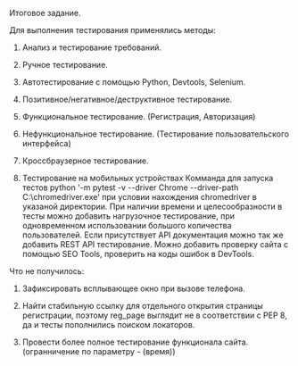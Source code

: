 Итоговое задание.

Для выполнения тестирования применялись методы:

1. Анализ и тестирование требований.

2. Ручное тестирование.

3. Автотестирование с помощью Python, Devtools, Selenium.

4. Позитивное/негативное/деструктивное тестирование.

5. Функциональное тестирование. (Регистрация, Авторизация)

6. Нефункциональное тестирование. (Тестирование пользовательского интерфейса)

7. Кроссбраузерное тестирование.

8. Тестирование на мобильных устройствах Комманда для запуска тестов python '-m pytest -v --driver Chrome --driver-path C:\chromedriver.exe' при условии нахождения
   chromedriver в указаной директории. При наличии времени и целесообразности в тесты можно добавить нагрузочное тестирование, при одновременном использовании 
   большого количества пользователей. Если присутствует API документация можно так же добавить REST API тестирование. Можно добавить проверку сайта с помощью 
   SEO Tools, проверить на коды ошибок в DevTools. 

Что не получилось:

1. Зафиксировать всплывающее окно при вызове телефона.

2. Найти стабильную ссылку для отдельного открытия страницы регистрации, поэтому reg_page выглядит не в соответствии
   с PEP 8, да и тесты пополнились поиском локаторов.

3. Провести более полное тестирование функционала сайта. (огранничение по параметру - (время))